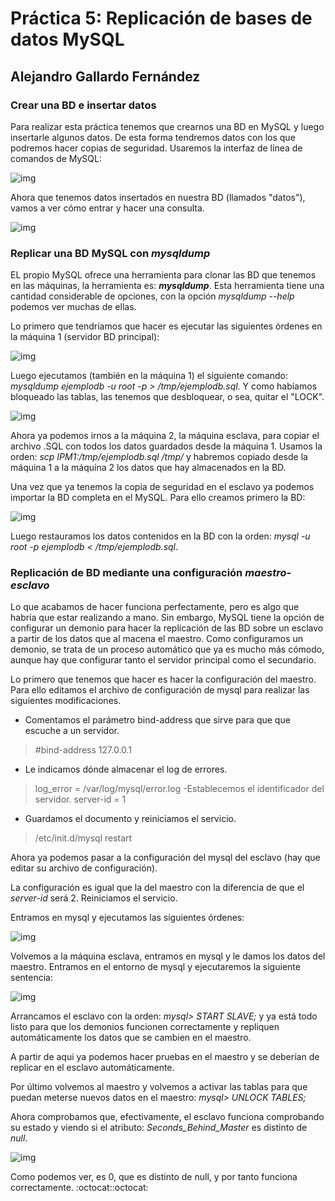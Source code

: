 # Práctica 5: Replicación de bases de datos MySQL

## Alejandro Gallardo Fernández

### Crear una BD e insertar datos
Para realizar esta práctica tenemos que crearnos una BD en MySQL y luego 
insertarle algunos datos. De esta forma tendremos datos con los que 
podremos hacer copias de seguridad. Usaremos la interfaz de línea de 
comandos de MySQL:

![img](https://github.com/Taunerify/SWAP-2018/blob/master/Practicas/p5/img/img1.png)

Ahora que tenemos datos insertados en nuestra BD (llamados "datos"), vamos 
a ver cómo entrar y hacer una consulta.

![img](https://github.com/Taunerify/SWAP-2018/blob/master/Practicas/p5/img/img2.png)


### Replicar una BD MySQL con *mysqldump*
EL propio MySQL ofrece una herramienta para clonar las BD que tenemos en 
las máquinas, la herramienta es: ***mysqldump***. Esta herramienta tiene 
una cantidad considerable de opciones, con la opción *mysqldump --help* 
podemos ver muchas de ellas.

Lo primero que tendríamos que hacer es ejecutar las siguientes órdenes en 
la máquina 1 (servidor BD principal):

![img](https://github.com/Taunerify/SWAP-2018/blob/master/Practicas/p5/img/img3.png)

Luego ejecutamos (también en la máquina 1) el siguiente comando: *mysqldump 
ejemplodb -u root -p > /tmp/ejemplodb.sql*.
Y como habíamos bloqueado las tablas, las tenemos que desbloquear, o sea, 
quitar el "LOCK".

![img](https://github.com/Taunerify/SWAP-2018/blob/master/Practicas/p5/img/img4.png)

Ahora ya podemos irnos a la máquina 2, la máquina esclava, para copiar el 
archivo .SQL con todos los datos guardados desde la máquina 1. Usamos la 
orden: *scp IPM1:/tmp/ejemplodb.sql /tmp/* y habremos copiado desde la 
máquina 1 a la máquina 2 los datos que hay almacenados en la BD.

Una vez que ya tenemos la copia de seguridad en el esclavo ya podemos 
importar la BD completa en el MySQL. Para ello creamos primero la BD:

![img](https://github.com/Taunerify/SWAP-2018/blob/master/Practicas/p5/img/img5.png)

Luego restauramos los datos contenidos en la BD con la orden: *mysql -u 
root -p ejemplodb < /tmp/ejemplodb.sql*.


### Replicación de BD mediante una configuración *maestro-esclavo*
Lo que acabamos de hacer funciona perfectamente, pero es algo que habría 
que estar realizando a mano. Sin embargo, MySQL tiene la opción de 
configurar un demonio para hacer la replicación de las BD sobre un esclavo 
a partir de los datos que al macena el maestro.
Como configuramos un demonio, se trata de un proceso automático que ya es 
mucho más cómodo, aunque hay que configurar tanto el servidor principal 
como el secundario.

Lo primero que tenemos que hacer es hacer la configuración del maestro. 
Para ello editamos el archivo de configuración de mysql para realizar las 
siguientes modificaciones.

- Comentamos el parámetro bind-address que sirve para que que escuche a un 
servidor.
> #bind-address 127.0.0.1
- Le indicamos dónde almacenar el log de errores.
> log_error = /var/log/mysql/error.log
-Establecemos el identificador del servidor.
> server-id = 1
- Guardamos el documento y reiniciamos el servicio.
> /etc/init.d/mysql restart


Ahora ya podemos pasar a la configuración del mysql del esclavo (hay que 
editar su archivo de configuración).

La configuración es igual que la del maestro con la diferencia de que el 
*server-id* será 2. Reiniciamos el servicio.

Entramos en mysql y ejecutamos las siguientes órdenes:

![img](https://github.com/Taunerify/SWAP-2018/blob/master/Practicas/p5/img/img6.png)

Volvemos a la máquina esclava, entramos en mysql y le damos los datos del 
maestro. Entramos en el entorno de mysql y ejecutaremos la siguiente 
sentencia:

![img](https://github.com/Taunerify/SWAP-2018/blob/master/Practicas/p5/img/img7.png)

Arrancamos el esclavo con la orden: *mysql> START SLAVE;* y ya 
está todo listo para que los demonios 
funcionen correctamente y repliquen automáticamente los datos que se 
cambien en el maestro.

A partir de aqui ya podemos hacer pruebas en el maestro y se deberían de 
replicar en el esclavo automáticamente.

Por último volvemos al maestro y volvemos a activar las tablas para que 
puedan meterse nuevos datos en el maestro: *mysql> UNLOCK TABLES;*

Ahora comprobamos que, efectivamente, el esclavo funciona comprobando su estado y viendo si el atributo: 
*Seconds_Behind_Master* es distinto de *null*.

![img](https://github.com/Taunerify/SWAP-2018/blob/master/Practicas/p5/img/img8.png)

Como podemos ver, es 0, que es distinto de null, y por tanto funciona correctamente.
:octocat::octocat:
